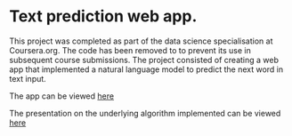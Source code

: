 # Text prediction web app.
This project was completed as part of the data science specialisation at Coursera.org. The code has been removed to to prevent its use in subsequent course submissions. The project consisted of creating a web app that implemented a natural language model to predict the next word in text input. 

The app can be viewed [here](https://johnlee.shinyapps.io/capstone_shiny_app/)

The presentation on the underlying algorithm implemented can be viewed [here](http://rpubs.com/timdanaos/test_prediction)
